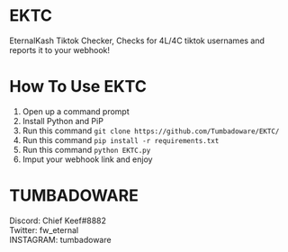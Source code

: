 # EKTC
EternalKash Tiktok Checker, Checks for 4L/4C tiktok usernames and reports it to your webhook!

# How To Use EKTC
1. Open up a command prompt
2. Install Python and PiP
3. Run this command `git clone https://github.com/Tumbadoware/EKTC/`
4. Run this command `pip install -r requirements.txt`
5. Run this command `python EKTC.py`
6. Imput your webhook link and enjoy

# TUMBADOWARE
Discord: Chief Keef#8882 <br>
Twitter: fw_eternal <br>
INSTAGRAM: tumbadoware <br>
